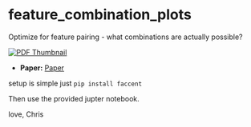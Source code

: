 # feature_combination_plots
Optimize for feature pairing - what combinations are actually possible?


[![PDF Thumbnail](docs/ccn_2024_final.jpg)](docs/ccn_2024_final.pdf)

- **Paper:** [Paper](docs/ccn_2024.pdf)



setup is simple just `pip install faccent`

Then use the provided jupter notebook.

love,
Chris

